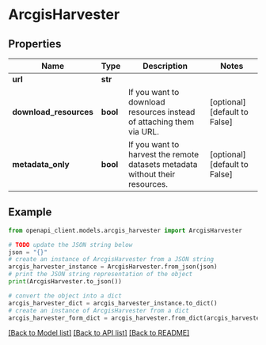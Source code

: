 # ArcgisHarvester


## Properties

Name | Type | Description | Notes
------------ | ------------- | ------------- | -------------
**url** | **str** |  | 
**download_resources** | **bool** | If you want to download resources instead of attaching them via URL. | [optional] [default to False]
**metadata_only** | **bool** | If you want to harvest the remote datasets metadata without their resources. | [optional] [default to False]

## Example

```python
from openapi_client.models.arcgis_harvester import ArcgisHarvester

# TODO update the JSON string below
json = "{}"
# create an instance of ArcgisHarvester from a JSON string
arcgis_harvester_instance = ArcgisHarvester.from_json(json)
# print the JSON string representation of the object
print(ArcgisHarvester.to_json())

# convert the object into a dict
arcgis_harvester_dict = arcgis_harvester_instance.to_dict()
# create an instance of ArcgisHarvester from a dict
arcgis_harvester_form_dict = arcgis_harvester.from_dict(arcgis_harvester_dict)
```
[[Back to Model list]](../README.md#documentation-for-models) [[Back to API list]](../README.md#documentation-for-api-endpoints) [[Back to README]](../README.md)


